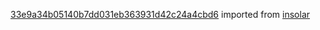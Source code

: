 [33e9a34b05140b7dd031eb363931d42c24a4cbd6](https://github.com/insolar/insolar/commit/33e9a34b05140b7dd031eb363931d42c24a4cbd6) imported from [insolar](https://github.com/insolar/insolar)
